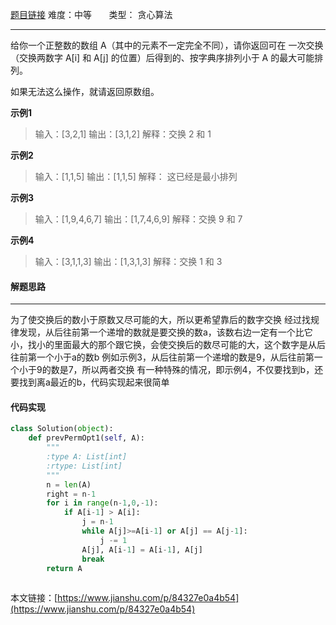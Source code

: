  [题目链接](https://leetcode-cn.com/problems/previous-permutation-with-one-swap/)
难度：中等          &nbsp;&nbsp;&nbsp;&nbsp;&nbsp;&nbsp;类型：  贪心算法
***
 给你一个正整数的数组 A（其中的元素不一定完全不同），请你返回可在 一次交换（交换两数字 A[i] 和 A[j] 的位置）后得到的、按字典序排列小于 A 的最大可能排列。

如果无法这么操作，就请返回原数组。
 
**示例1**
> 输入：[3,2,1]
输出：[3,1,2]
解释：交换 2 和 1

**示例2**
>输入：[1,1,5]
输出：[1,1,5]
解释： 这已经是最小排列

**示例3**
>输入：[1,9,4,6,7]
输出：[1,7,4,6,9]
解释：交换 9 和 7

**示例4**
>输入：[3,1,1,3]
输出：[1,3,1,3]
解释：交换 1 和 3

#### 解题思路
***
 为了使交换后的数小于原数又尽可能的大，所以更希望靠后的数字交换
经过找规律发现，从后往前第一个递增的数就是要交换的数a，该数右边一定有一个比它小，找小的里面最大的那个跟它换，会使交换后的数尽可能的大，这个数字是从后往前第一个小于a的数b
例如示例3，从后往前第一个递增的数是9，从后往前第一个小于9的数是7，所以两者交换
有一种特殊的情况，即示例4，不仅要找到b，还要找到离a最近的b，代码实现起来很简单



#### 代码实现
```python
class Solution(object):
    def prevPermOpt1(self, A):
        """
        :type A: List[int]
        :rtype: List[int]
        """
        n = len(A)
        right = n-1
        for i in range(n-1,0,-1):
            if A[i-1] > A[i]:
                j = n-1
                while A[j]>=A[i-1] or A[j] == A[j-1]:
                    j -= 1   
                A[j], A[i-1] = A[i-1], A[j]
                break                   
        return A
                
```

本文链接：[https://www.jianshu.com/p/84327e0a4b54](https://www.jianshu.com/p/84327e0a4b54)
